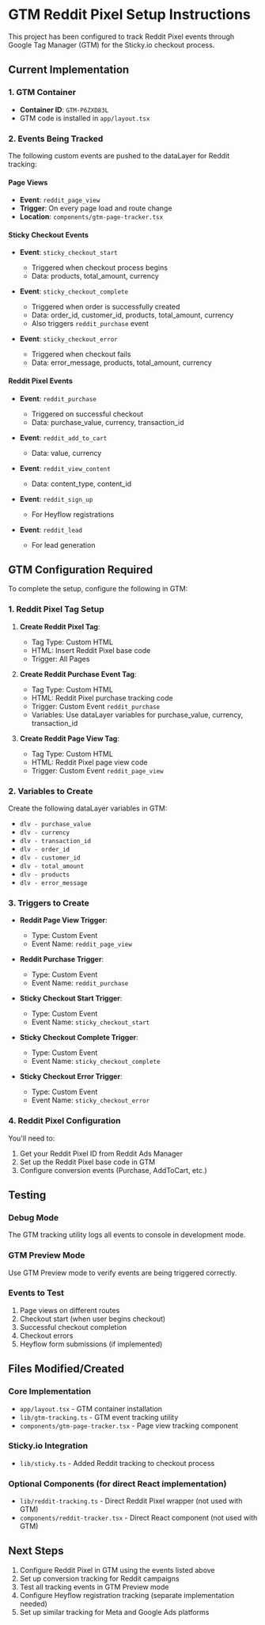 # GTM Reddit Pixel Setup Instructions

This project has been configured to track Reddit Pixel events through Google Tag Manager (GTM) for the Sticky.io checkout process.

## Current Implementation

### 1. GTM Container
- **Container ID**: `GTM-P6ZXD83L`
- GTM code is installed in `app/layout.tsx`

### 2. Events Being Tracked

The following custom events are pushed to the dataLayer for Reddit tracking:

#### Page Views
- **Event**: `reddit_page_view`
- **Trigger**: On every page load and route change
- **Location**: `components/gtm-page-tracker.tsx`

#### Sticky Checkout Events
- **Event**: `sticky_checkout_start`
  - Triggered when checkout process begins
  - Data: products, total_amount, currency

- **Event**: `sticky_checkout_complete`
  - Triggered when order is successfully created
  - Data: order_id, customer_id, products, total_amount, currency
  - Also triggers `reddit_purchase` event

- **Event**: `sticky_checkout_error`
  - Triggered when checkout fails
  - Data: error_message, products, total_amount, currency

#### Reddit Pixel Events
- **Event**: `reddit_purchase`
  - Triggered on successful checkout
  - Data: purchase_value, currency, transaction_id

- **Event**: `reddit_add_to_cart`
  - Data: value, currency

- **Event**: `reddit_view_content`
  - Data: content_type, content_id

- **Event**: `reddit_sign_up`
  - For Heyflow registrations

- **Event**: `reddit_lead`
  - For lead generation

## GTM Configuration Required

To complete the setup, configure the following in GTM:

### 1. Reddit Pixel Tag Setup

1. **Create Reddit Pixel Tag**:
   - Tag Type: Custom HTML
   - HTML: Insert Reddit Pixel base code
   - Trigger: All Pages

2. **Create Reddit Purchase Event Tag**:
   - Tag Type: Custom HTML
   - HTML: Reddit Pixel purchase tracking code
   - Trigger: Custom Event `reddit_purchase`
   - Variables: Use dataLayer variables for purchase_value, currency, transaction_id

3. **Create Reddit Page View Tag**:
   - Tag Type: Custom HTML
   - HTML: Reddit Pixel page view code
   - Trigger: Custom Event `reddit_page_view`

### 2. Variables to Create

Create the following dataLayer variables in GTM:

- `dlv - purchase_value`
- `dlv - currency`
- `dlv - transaction_id`
- `dlv - order_id`
- `dlv - customer_id`
- `dlv - total_amount`
- `dlv - products`
- `dlv - error_message`

### 3. Triggers to Create

- **Reddit Page View Trigger**:
  - Type: Custom Event
  - Event Name: `reddit_page_view`

- **Reddit Purchase Trigger**:
  - Type: Custom Event
  - Event Name: `reddit_purchase`

- **Sticky Checkout Start Trigger**:
  - Type: Custom Event
  - Event Name: `sticky_checkout_start`

- **Sticky Checkout Complete Trigger**:
  - Type: Custom Event
  - Event Name: `sticky_checkout_complete`

- **Sticky Checkout Error Trigger**:
  - Type: Custom Event
  - Event Name: `sticky_checkout_error`

### 4. Reddit Pixel Configuration

You'll need to:
1. Get your Reddit Pixel ID from Reddit Ads Manager
2. Set up the Reddit Pixel base code in GTM
3. Configure conversion events (Purchase, AddToCart, etc.)

## Testing

### Debug Mode
The GTM tracking utility logs all events to console in development mode.

### GTM Preview Mode
Use GTM Preview mode to verify events are being triggered correctly.

### Events to Test
1. Page views on different routes
2. Checkout start (when user begins checkout)
3. Successful checkout completion
4. Checkout errors
5. Heyflow form submissions (if implemented)

## Files Modified/Created

### Core Implementation
- `app/layout.tsx` - GTM container installation
- `lib/gtm-tracking.ts` - GTM event tracking utility
- `components/gtm-page-tracker.tsx` - Page view tracking component

### Sticky.io Integration
- `lib/sticky.ts` - Added Reddit tracking to checkout process

### Optional Components (for direct React implementation)
- `lib/reddit-tracking.ts` - Direct Reddit Pixel wrapper (not used with GTM)
- `components/reddit-tracker.tsx` - Direct React component (not used with GTM)

## Next Steps

1. Configure Reddit Pixel in GTM using the events listed above
2. Set up conversion tracking for Reddit campaigns
3. Test all tracking events in GTM Preview mode
4. Configure Heyflow registration tracking (separate implementation needed)
5. Set up similar tracking for Meta and Google Ads platforms